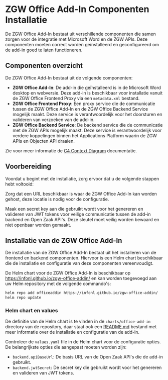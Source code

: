 # ZGW Office Add-In Componenten Installatie

De ZGW Office Add-In bestaat uit verschillende componenten die samen zorgen voor de integratie met Microsoft Word en de 
ZGW APIs. Deze componenten moeten correct worden geïnstalleerd en geconfigureerd om de add-in goed te laten 
functioneren.

## Componenten overzicht
De ZGW Office Add-In bestaat uit de volgende componenten:
- **ZGW Office Add-In**: De add-in die geïnstalleerd is in de Microsoft Word desktop en webversie. Deze add-in is beschikbaar voor installatie vanuit de ZGW Office Frontend Proxy via een `metadata.xml` bestand.
- **ZGW Office Frontend Proxy**: Een proxy service die de communicatie tussen de ZGW Office Add-In en de ZGW Office Backend Service mogelijk maakt. Deze service is verantwoordelijk voor het doorsturen en valideren van verzoeken van de add-in.
- **ZGW Office Backend Service**: De backend service die de communicatie met de ZGW APIs mogelijk maakt. Deze service is verantwoordelijk voor verdere koppelingen binnen het Applications Platform waarin de ZGW APIs en Objecten API draaien.

Zie voor meer informatie de [C4 Context Diagram](https://c4model.com/diagrams/system-context) documentatie.

## Voorbereiding
Voordat u begint met de installatie, zorg ervoor dat u de volgende stappen hebt voltooid:

Zorg dat een URL beschikbaar is waar de ZGW Office Add-In kan worden gehost, deze locatie is nodig voor de 
configuratie.

Maak een secret key aan die gebruikt wordt voor het genereren en valideren van JWT tokens voor veilige communicatie 
tussen de add-in backend en Open Zaak API's. Deze sleutel moet veilig worden bewaard en niet openbaar worden gemaakt.

## Installatie van de ZGW Office Add-In

De installatie van de ZGW Office Add-In bestaat uit het installeren van de frontend en backend componenten. Hiervoor is
een Helm chart beschikbaar die de installatie en configuratie van deze componenten vereenvoudigt.

De Helm chart voor de ZGW Office Add-In is beschikbaar op https://infonl.github.io/zgw-office-addin/ en kan worden toegevoegd aan uw Helm repository met de volgende commando's:

```bash 
helm repo add officeaddin https://infonl.github.io/zgw-office-addin/
helm repo update
```

### Helm chart en values
De definitie van de Helm chart is te vinden in de `charts/office-add-in` directory van de repository, daar staat ook
een [README.md](../../charts/office-add-in/README.md) bestand met meer informatie over de installatie en configuratie 
van de add-in.

Controleer de `values.yaml` file in de Helm chart voor de configuratie opties. De belangrijkste opties die aangepast
moeten worden zijn:
- `backend.apiBaseUrl`: De basis URL van de Open Zaak API's die de add-in gebruikt.
- `backend.jwtSecret`: De secret key die gebruikt wordt voor het genereren en valideren van JWT tokens.
